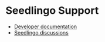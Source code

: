 # Seedlingo Support

- [Developer documentation](https://seedlingo.com/get-started/get-started)
- [Seedlingo discussions](https://github.com/nodepa/seedlingo/discussions)
